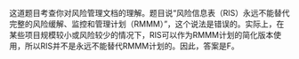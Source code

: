 这道题目考查你对风险管理文档的理解。题目说“风险信息表（RIS）永远不能替代完整的风险缓解、监控和管理计划（RMMM）”，这个说法是错误的。实际上，在某些项目规模较小或风险较少的情况下，RIS可以作为RMMM计划的简化版本使用，所以RIS并不是永远不能替代RMMM计划的。因此，答案是F。